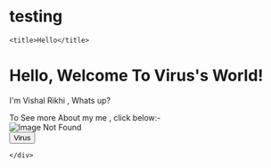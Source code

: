 # testing
<!DOCTYPE html>
<html lang="en">
<head>
    <meta charset="UTF-8">
    <meta http-equiv="X-UA-Compatible" content="IE=edge">
    <meta name="viewport" content="width=device-width, initial-scale=1.0">
    <link rel="stylesheet" href="css/stylesheet5.css">

    <title>Hello</title>

</head>
<body>
    <div>
        <h1>
            Hello, Welcome To Virus's World!
        </h1>
        <p>I'm Vishal Rikhi , Whats up?</p>
            To See more About my me , click below:- <br>
            <img src="https://images.unsplash.com/photo-1643281423533-21be6e1737a0?ixlib=rb-1.2.1&ixid=MnwxMjA3fDB8MHxwaG90by1wYWdlfHx8fGVufDB8fHx8&auto=format&fit=crop&w=388&q=80" alt="Image Not Found">
            <br>
            <input type="submit" name="submit" id="submit" value="Virus">

    </div>
</body>
</html>

